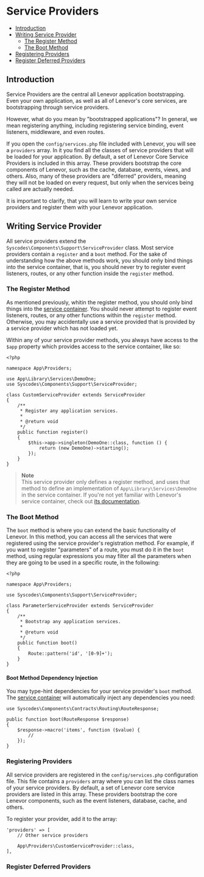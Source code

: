 # Service Providers

- [Introduction](#introduction)
- [Writing Service Provider](#writing-service-provider)
    - [The Register Method](#register-method)
    - [The Boot Method](#boot-method)
- [Registering Providers](#registering-providers)
- [Register Deferred Providers](#register-deferred-providers)

<a name="introduction"></a>
## Introduction

Service Providers are the central all Lenevor application bootstrapping. Even your own application, as well as all of Lenevor's core services, are bootstrapping through service providers.

However, what do you mean by "bootstrapped applications"? In general, we mean registering anything, including registering service binding, event listeners, middleware, and even routes.

If you open the `config/services.php` file included with Lenevor, you will see a `providers` array. In it you find all the classes of service providers that will be loaded for your application. By default, a set of Lenevor Core Service Providers is included in this array. These providers bootstrap the core components of Lenevor, such as the cache, database, events, views, and others. Also, many of these providers are "diferred" providers, meaning they will not be loaded on every request, but only when the services being called are actually needed.

It is important to clarify, that you will learn to write your own service providers and register them with your Lenevor application.

<a name="writing-service-provider"></a>
## Writing Service Provider

All service providers extend the `Syscodes\Components\Support\ServiceProvider` class. Most service providers contain a `register` and a `boot` method. For the sake of understanding how the above methods work, you should onñy bind things into the service container, that is, you should never try to register event listeners, routes, or any other function inside the `register` method.

<a name="register-method"></a>
### The Register Method

As mentioned previously, whitin the register method, you should only bind things into the [service container](/docs/{{version}}/container). You should never attempt to register event listeners, routes, or any other functions within the `register` method. Otherwise, you may accidentally use a service provided that is provided by a service provider which has not loaded yet.

Within any of your service provider methods, you always have access to the `$app` property which provides access to the service container, like so:

    <?php

    namespace App\Providers;

    use App\Library\Services\DemoOne;
    use Syscodes\Components\Support\ServiceProvider;

    class CustomServiceProvider extends ServiceProvider
    {
        /**
         * Register any application services.
         *
         * @return void
         */
        public function register()
        {
            $this->app->singleton(DemoOne::class, function () {
                return (new DemoOne)->starting();
            });
        }
    }

> **Note**  
> This service provider only defines a register method, and uses that method to define an implementation of `App\Library\Services\DemoOne` in the service container. If you're not yet familiar with Lenevor's service container, check out [its documentation](/docs/{{version}}/container).

<a name="boot-method"></a>
### The Boot Method

The `boot` method is where you can extend the basic functionality of Lenevor. In this method, you can access all the services that were registered using the service provider's registration method. For example, if you want to register "parameters" of a route, you must do it in the `boot` method, using regular expressions you may filter all the parameters when they are going to be used in a specific route, in the following:

    <?php

    namespace App\Providers;

    use Syscodes\Components\Support\ServiceProvider;

    class ParameterServiceProvider extends ServiceProvider
    {
        /**
         * Bootstrap any application services.
         *
         * @return void
         */
        public function boot()
        {
            Route::pattern('id', '[0-9]+');
        }
    }

#### Boot Method Dependency Injection

You may type-hint dependencies for your service provider's `boot` method. The [service container](/docs/{{version}}/container) will automatically inject any dependencies you need:

    use Syscodes\Components\Contracts\Routing\RouteResponse;

    public function boot(RouteResponse $response)
    {
        $response->macro('items', function ($value) {
            //
        });
    }

<a name="registering-providers"></a>
### Registering Providers

All service providers are registered in the `config/services.php` configuration file. This file contains a `providers` array where you can list the class names of your service providers. By default, a set of Lenevor core service providers are listed in this array. These providers bootstrap the core Lenevor components, such as the event listeners, database, cache, and others.

To register your provider, add it to the array:

    'providers' => [
        // Other service providers
        
        App\Providers\CustomServiceProvider::class,
    ],

<a name="register-deferred-providers"></a>
### Register Deferred Providers

